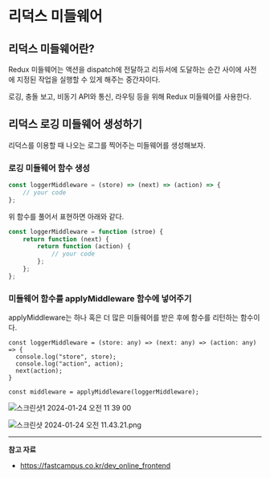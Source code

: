 # 리덕스 미들웨어

## 리덕스 미들웨어란?

Redux 미들웨어는 액션을 dispatch에 전달하고 리듀서에 도달하는 순간 사이에 사전에 지정된 작업을 실행할 수 있게 해주는 중간자이다.

로깅, 충돌 보고, 비동기 API와 통신, 라우팅 등을 위해 Redux 미들웨어를  사용한다.

## 리덕스 로깅 미들웨어 생성하기

리덕스를 이용할 때 나오는 로그를 찍어주는 미들웨어를 생성해보자.

### 로깅 미들웨어 함수 생성

```jsx
const loggerMiddleware = (store) => (next) => (action) => {
	// your code
};
```

위 함수를 풀어서 표현하면 아래와 같다.

```jsx
const loggerMiddleware = function (stroe) {
	return function (next) {
		return function (action) {
			// your code
		};
	};
};
```

### 미들웨어 함수를 applyMiddleware 함수에 넣어주기

applyMiddleware는 하나 혹은 더 많은 미들웨어를 받은 후에 함수를 리턴하는 함수이다.

```tsx
const loggerMiddleware = (store: any) => (next: any) => (action: any) => {
  console.log("store", store);
  console.log("action", action);
  next(action);
}

const middleware = applyMiddleware(loggerMiddleware);
```

![스크린샷1 2024-01-24 오전 11 39 00](https://github.com/Heo-y-y/development-blog/assets/112863029/89d36d5c-d2be-4721-96a4-e9c867db3292)

![스크린샷 2024-01-24 오전 11.43.21.png](https://github.com/Heo-y-y/development-blog/assets/112863029/511c6a65-9b9a-42b4-8ede-e2f298163bc1)

---

**참고 자료**

- <https://fastcampus.co.kr/dev_online_frontend>
